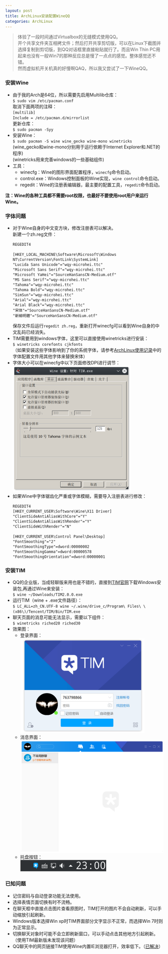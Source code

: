 ```yaml
---
layout: post
title: ArchLinux安装配置WineQQ
categories: ArchLinux
---
```


> 体验了一段时间通过Virtualbox的无缝模式使用QQ。  
> 开个共享文件夹互相拷文件；然后打开共享剪切版，可以在Linux下截图并选择复制到剪切版，到QQ对话框里直接粘贴就行了。而且Win Thin PC用起来也没有一般Win7的那种反应总是慢了一点点的感觉。整体感觉还不错。  
> 然而虚拟机开关机真的好慢啊QAQ，所以我又尝试了一下WineQQ。  

<!-- more -->

### 安装Wine
* 由于我的Arch是64位，所以需要先启用Multilib仓库：  
  `$ sudo vim /etc/pacman.conf`  
  取消下面两项的注释：  
  `[multilib]`  
  `Include = /etc/pacman.d/mirrorlist`  
  更新仓库：  
  `$ sudo pacman -Syy`  
* 安装Wine：  
  `$ sudo pacman -S wine wine_gecko wine-mono winetricks`  
  (wine_gecko和wine-mono分别用于运行依赖于Internet Explorer和.NET的程序)  
  (winetricks用来完善windows的一些基础组件)
* 工具：  
  * winecfg：Wine的图形界面配置程序，`winecfg`命令启动。  
  * control.exe：Windows控制面板的Wine实现，`wine control`命令启动。  
  * regedit：Wine的注册表编辑器，最主要的配置工具，`regedit`命令启动。  

**注：Wine的各种工具都不需要root权限，也最好不要使用root用户来运行Wine。**

### 字体问题
* 对于Wine自身的中文变方块，修改注册表可以解决。  
  新建一个zh.reg文件：  
  ```
  REGEDIT4

  [HKEY_LOCAL_MACHINE\Software\Microsoft\Windows NT\CurrentVersion\FontLink\SystemLink]
  "Lucida Sans Unicode"="wqy-microhei.ttc"
  "Microsoft Sans Serif"="wqy-microhei.ttc"
  "Microsoft YaHei"="SourceHanSansCN-Medium.otf"
  "MS Sans Serif"="wqy-microhei.ttc"
  "Tahoma"="wqy-microhei.ttc"
  "Tahoma Bold"="wqy-microhei.ttc"
  "SimSun"="wqy-microhei.ttc"
  "Arial"="wqy-microhei.ttc"
  "Arial Black"="wqy-microhei.ttc"
  "宋体"="SourceHanSansCN-Medium.otf"
  "新細明體"="SourceHanSansCN-Medium.otf"
  ```
  保存文件后运行`regedit zh.reg`，重新打开winecfg可以看到Wine自身的中文乱码已经消失。
* TIM需要用到windows字体，这里可以直接使用winetricks进行安装：  
  `$ winetricks corefonts cjkfonts`  
  （如果安装这些字体影响到了你的系统字体，请参考[ArchLinux使用记录](https://whoisnian.com/2017/04/07/ArchLinux%E4%BD%BF%E7%94%A8%E8%AE%B0%E5%BD%95/)中的字体配置文件用其他字体来替换宋体）  
* 字体大小可以在winecfg中以下页面修改DPI进行调节：  
  ![Wine-TIM-Font](/public/image/wine_font.png)
* 如果Wine中字体锯齿化严重或字体模糊，需要导入注册表进行修改：  
  ```
  REGEDIT4
  [HKEY_CURRENT_USER\Software\Wine\X11 Driver]
  "ClientSideAntiAliasWithCore"="Y"
  "ClientSideAntiAliasWithRender"="Y"
  "ClientSideWithRender"="N"

  [HKEY_CURRENT_USER\Control Panel\Desktop]
  "FontSmoothing"="2"
  "FontSmoothingType"=dword:00000002
  "FontSmoothingGamma"=dword:00000578
  "FontSmoothingOrientation"=dword:00000001
  ```

### 安装TIM
* QQ的企业版，当成轻聊版来用也是不错的，直接到[TIM官网](https://office.qq.com)下载Windows安装包,再通过Wine来安装：  
  `$ wine ~/Downloads/TIM2.0.0.exe`  
* 运行TIM（wine + .exe文件路径）：  
  `$ LC_ALL=zh_CN.UTF-8 wine ~/.wine/drive_c/Program\ Files\ \(x86\)/Tencent/TIM/Bin/TIM.exe`  
* 聊天页面的消息可能无法显示，需要以下组件：  
  `$ winetricks riched20 riched30`    
* 效果图：  
  * 登录界面：  
  ![log-in](/public/image/wine_tim_show1.png)
  * 消息界面：  
  ![message](/public/image/wine_tim_show2.png)
  * 托盘按钮：  
  ![button](/public/image/wine_tim_bar.png)

### 已知问题
* 记住密码与自动登录功能无法使用。  
* 选择表情页面切换有时不流畅。  
* 在聊天框中直接点击图片查看原图时，TIM打开的图片不会自动刷新，可以手动缩放引起刷新。  
* Windows版本选择Win xp时TIM界面部分文字显示不正常，而选择Win 7时则为正常显示。  
* 切换聊天对象时可能不会立即刷新窗口，可以手动点击其他地方引起刷新。（使用TIM最新版未发现该问题）  
* QQ聊天中的网页链接TIM使用Wine内置IE浏览器打开，效率低下。（[已解决](/2017/08/14/设置Wine调用Linux浏览器代替内置IE/)）  
